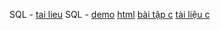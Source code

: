 SQL - [tai lieu](https://drive.google.com/drive/folders/1wkE_JcPhEQdFsc0jgPrufe02nibZb8ea?fbclid=IwAR2KlFel31x5LlXWY1H-_RdQ3IO2CHPhbxQP7yWpyQm8DSP2v0KCAxh7Pg0)
SQL - [demo](https://drive.google.com/drive/folders/1vGnnhMsUcUv0XPcKTuAobu-VHEuzi_dm?fbclid=IwAR2KlFel31x5LlXWY1H-_RdQ3IO2CHPhbxQP7yWpyQm8DSP2v0KCAxh7Pg0)
[html](https://drive.google.com/file/d/1eCHtIywPzQ4ofFT4R7xMLE3VGf0MvSgJ/view)
[bài tập c](https://drive.google.com/drive/folders/1O3LH4G4B0Pr-zXaQ5SYpxU_RDD-oEUal?usp=sharing)
[tài liệu c](https://drive.google.com/drive/folders/1uYN1jZarNb1oGMgorDY9Flc2i-qdfnQ-)
